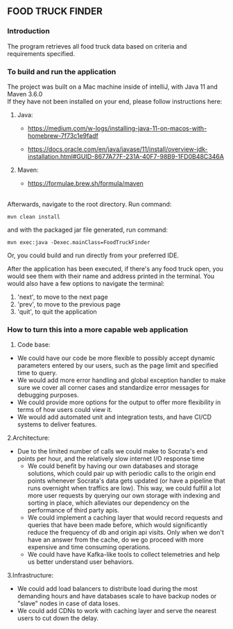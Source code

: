 ## FOOD TRUCK FINDER <br />

### Introduction

The program retrieves all food truck data based on criteria and
requirements specified. 

### To build and run the application
The project was built on a Mac machine inside of intelliJ, with Java 11 and Maven 3.6.0 <br />
If they have not been installed on your end, please follow instructions here: <br />
1. Java: 
    * https://medium.com/w-logs/installing-java-11-on-macos-with-homebrew-7f73c1e9fadf <br />

    * https://docs.oracle.com/en/java/javase/11/install/overview-jdk-installation.html#GUID-8677A77F-231A-40F7-98B9-1FD0B48C346A
2. Maven:
    * https://formulae.brew.sh/formula/maven
    
    <br />
Afterwards, navigate to the root directory. Run command: <br />

    mvn clean install

and with the packaged jar file generated, run command: <br />

    mvn exec:java -Dexec.mainClass=FoodTruckFinder

Or, you could build and run directly from your preferred IDE. <br />

After the application has been executed, if there's any food truck open, you would see them with their name
and address printed in the terminal. You would also have a few options to navigate the terminal:
1. 'next', to move to the next page
2. 'prev', to move to the previous page
3. 'quit', to quit the application

### How to turn this into a more capable web application <br />

1.  Code base:
* We could have our code be more flexible to possibly accept dynamic parameters entered by our users, such as
    the page limit and specified time to query.
* We would add more error handling and global exception handler to make sure we cover all corner cases and 
    standardize error messages for debugging purposes.
* We could provide more options for the output to offer more flexibility in terms of how users could view it.  
* We would add automated unit and integration tests, and have CI/CD systems to deliver features. <br />
   
2.Architecture:
* Due to the limited number of calls we could make to Socrata's end points per hour, and the relatively slow 
internet I/O response time
    - We could benefit by having our own databases and storage solutions,
    which could pair up with periodic calls to the origin end points whenever Socrata's data gets updated (or have a 
    pipeline that runs overnight when traffics are low). This way, 
    we could fulfill a lot more user requests by querying our own storage with indexing and sorting in place, 
    which alleviates our dependency on the performance of third party apis.
    - We could implement a caching layer that would record requests and queries that have been made before, 
    which would significantly reduce the frequency of db and origin api visits. Only when we don't have an answer 
    from the cache, do we go proceed with more expensive and time consuming operations.
    - We could have have Kafka-like tools to collect telemetries and help us better understand user behaviors.

3.Infrastructure:
* We could add load balancers to distribute load during the most demanding hours and have databases scale to have 
backup nodes or "slave" nodes in case of data loses.
* We could add CDNs to work with caching layer and serve the nearest users to cut down the delay.


